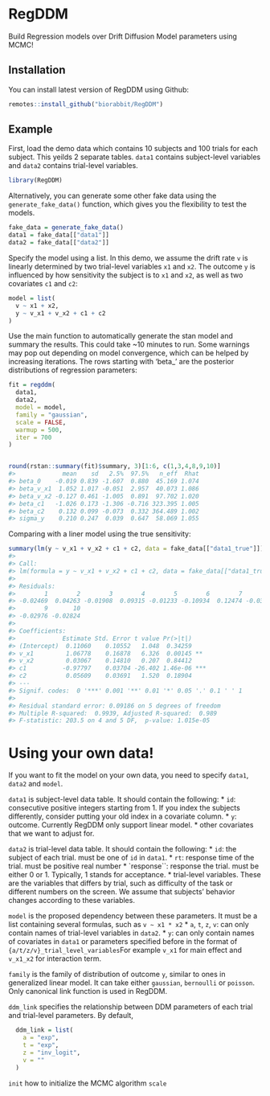 
<!-- README.md is generated from README.Rmd. Please edit that file -->

# RegDDM

<!-- badges: start -->
<!-- badges: end -->

Build Regression models over Drift Diffusion Model parameters using
MCMC!

## Installation

You can install latest version of RegDDM using Github:

``` r
remotes::install_github("biorabbit/RegDDM")
```

## Example

First, load the demo data which contains 10 subjects and 100 trials for
each subject. This yeilds 2 separate tables. `data1` contains
subject-level variables and `data2` contains trial-level variables.

``` r
library(RegDDM)
```

Alternatively, you can generate some other fake data using the
`generate_fake_data()` function, which gives you the flexibility to test
the models.

``` r
fake_data = generate_fake_data()
data1 = fake_data[["data1"]]
data2 = fake_data[["data2"]]
```

Specify the model using a list. In this demo, we assume the drift rate
`v` is linearly determined by two trial-level variables `x1` and `x2`.
The outcome `y` is influenced by how sensitivity the subject is to `x1`
and `x2`, as well as two covariates `c1` and `c2`:

``` r
model = list(
  v ~ x1 + x2,
  y ~ v_x1 + v_x2 + c1 + c2
)
```

Use the main function to automatically generate the stan model and
summary the results. This could take ~10 minutes to run. Some warnings
may pop out depending on model convergence, which can be helped by
increasing iterations. The rows starting with ‘beta\_’ are the posterior
distributions of regression parameters:

``` r
fit = regddm(
  data1,
  data2,
  model = model,
  family = "gaussian",
  scale = FALSE,
  warmup = 500,
  iter = 700
)


round(rstan::summary(fit)$summary, 3)[1:6, c(1,3,4,8,9,10)]
#>             mean    sd   2.5%  97.5%   n_eff  Rhat
#> beta_0    -0.019 0.839 -1.607  0.880  45.169 1.074
#> beta_v_x1  1.052 1.017 -0.051  2.957  40.073 1.086
#> beta_v_x2 -0.127 0.461 -1.005  0.891  97.702 1.020
#> beta_c1   -1.026 0.173 -1.306 -0.716 323.395 1.005
#> beta_c2    0.132 0.099 -0.073  0.332 364.489 1.002
#> sigma_y    0.210 0.247  0.039  0.647  58.069 1.055
```

Comparing with a liner model using the true sensitivity:

``` r
summary(lm(y ~ v_x1 + v_x2 + c1 + c2, data = fake_data[["data1_true"]]))
#> 
#> Call:
#> lm(formula = y ~ v_x1 + v_x2 + c1 + c2, data = fake_data[["data1_true"]])
#> 
#> Residuals:
#>        1        2        3        4        5        6        7        8 
#> -0.02469  0.04263 -0.01908  0.09315 -0.01233 -0.10934  0.12474 -0.03710 
#>        9       10 
#> -0.02976 -0.02824 
#> 
#> Coefficients:
#>             Estimate Std. Error t value Pr(>|t|)    
#> (Intercept)  0.11060    0.10552   1.048  0.34259    
#> v_x1         1.06778    0.16878   6.326  0.00145 ** 
#> v_x2         0.03067    0.14810   0.207  0.84412    
#> c1          -0.97797    0.03704 -26.402 1.46e-06 ***
#> c2           0.05609    0.03691   1.520  0.18904    
#> ---
#> Signif. codes:  0 '***' 0.001 '**' 0.01 '*' 0.05 '.' 0.1 ' ' 1
#> 
#> Residual standard error: 0.09186 on 5 degrees of freedom
#> Multiple R-squared:  0.9939, Adjusted R-squared:  0.989 
#> F-statistic: 203.5 on 4 and 5 DF,  p-value: 1.015e-05
```

# Using your own data!

If you want to fit the model on your own data, you need to specify
`data1`, `data2` and `model`.

`data1` is subject-level data table. It should contain the following: \*
`id`: consecutive positive integers starting from 1. If you index the
subjects differently, consider putting your old index in a covariate
column. \* `y`: outcome. Currently RegDDM only support linear model. \*
other covariates that we want to adjust for.

`data2` is trial-level data table. It should contain the following: \*
`id`: the subject of each trial. must be one of `id` in `data1`. \*
`rt`: response time of the trial. must be positive real number \*
\`response\`\`: response the trial. must be either 0 or 1. Typically, 1
stands for acceptance. \* trial-level variables. These are the variables
that differs by trial, such as difficulty of the task or different
numbers on the screen. We assume that subjects’ behavior changes
according to these variables.

`model` is the proposed dependency between these parameters. It must be
a list containing several formulas, such as `v ~ x1 * x2` \* `a`, `t`,
`z`, `v`: can only contain names of trial-level variables in `data2`. \*
`y`: can only contain names of covariates in `data1` or parameters
specified before in the format of `{a/t/z/v}_trial_level_variables`For
example `v_x1` for main effect and `v_x1_x2` for interaction term.

`family` is the family of distribution of outcome `y`, similar to ones
in generalized linear model. It can take either `gaussian`, `bernoulli`
or `poisson`. Only canonical link function is used in RegDDM.

`ddm_link` specifies the relationship between DDM parameters of each
trial and trial-level parameters. By default,

``` r
  ddm_link = list(
    a = "exp",
    t = "exp",
    z = "inv_logit",
    v = ""
  )
```

`init` how to initialize the MCMC algorithm `scale`
